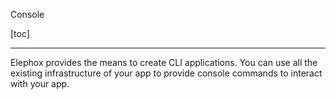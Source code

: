 <section class="hero is-primary">
  <div class="hero-body">
    <p class="title">Console</p>
  </div>
</section>

<!---{? set title = "Console @ Elephox" }-->

[toc]

---

Elephox provides the means to create CLI applications.
You can use all the existing infrastructure of your app to provide console commands to interact with your app.
